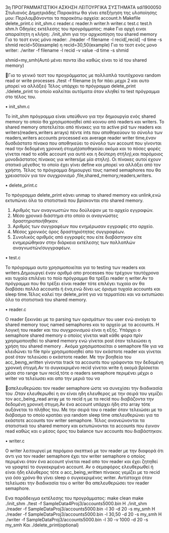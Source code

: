 3η ΠΡΟΓΡΑΜΜΑΤΙΣΤΙΚΗ ΑΣΚΗΣΗ
ΛΕΙΤΟΥΡΓΙΚΑ ΣΥΣΤΗΜΑΤΑ
sdi1900050
Στυλιανός Δημητριάδης
Παρακάτω θα γίνει επεξήγηση της υλοποίησης μου:
Περιλαμβάνονται τα παρακάτω αρχεία:
account.h
Makefile
delete_print.c
init_shm.c
reader.c
reader.h
writer.h
writer.c
test.c
test.h
shm.h
Οδηγίες εκτέλεσης του προγράμματος:
make
Για αρχή ειναι απαραίτητη η κλήση:
./init_shm
για την αρχικοπίηση του shared memory
Για το τεστ ενος μόνο reader:
./reader -f filename -l recid[,recid] -d time -s shmid
recid=50(example)
η
recid=30,50(example)
Για το τεστ ενός μονο writer:
./writer -f filename -l recid -v value -d time -s shmid

shmid=my_smh(Αυτό μένει παντα ίδιο καθώς είναι το id
του shared memory)

Για το γενικό τεστ του προγράμματος με πολλαπλά ταυτόχρονα random read or write
processes
./test -f filename
(η for πάει μεχρι 2 και αυτο μπορεί να αλλάξει)
Τέλος υπάρχει το πρόγραμμα delete_print
./delete_print
το οποίο καλείται αυτόματα όταν κληθεί το test πρόγραμμα στο τέλος του.

• init_shm.c

Το init_shm πρόγραμμα είναι υπεύθυνο για την δημιουργία ενός shared memory το
οποίο θα χρησιμοποιηθεί από κοινου από readers και writers.
Το shared memory αποτελείται από πίνακες για τα active pid των readers και
writers(readers,writers arrays) πέντε ints που αποθηκεύουν το σύνολο των readers,writers
accounts processed και average reader writer time,έναν δυσδιάστατο πίνακα που
αποθηκεύει το σύνολο των account που γίνονται read την δεδομένη χρονική
στιγμή(αποθηκεύει ακόμα και το πόσες φορές γίνεται read το κάθε account για αυτό και η
δεύτερη στήλη),και παρόμοιος μονοδιάστατος πίνακας για writers(με μία στηλη).
Οι πίνακες αυτοί εχουν στατικό μέγεθος το οποίο έχει γίνει define και μπορεί να αλλάξει
από τον χρήστη.
Τέλος το πρόγραμμα δημιουργεί τους named semaphores που θα χρειαστούν για τον
συγχρονισμό ,file,shared_memory,readers,writers.

• delete_print.c

Το πρόγραμμα delete_print κάνει unmap το shared memory και unlink,ενώ
εκτυπώνει όλα τα στατιστικά που βρίσκονται στο shared memory.
1. Αριθμός των αναγνωστών που δούλεψαν με το αρχείο εγγραφών.
2. Μέσο χρονικό διάστημα στο οποίο οι αναγνώστες δραστηριοποιήθηκαν.
3. Αριθμός των συγγραφέων που ενημέρωσαν εγγραφές στο αρχείο.
4. Μέσος χρονικός όρος δραστηριότητας συγγραφέων.
5. Συνολικός αριθμός από εγγραφές που είτε διαβάστηκαν είτε ενημερώθηκαν στην
διάρκεια εκτέλεσης των
πολλαπλών αναγνωστών/συγγραφέων.

• test.c

Το πρόγραμμα αυτο χρησιμοποιείται για το testing των readers και
writers.Δημιουργεί έναν αριθμό απο processes που τρέχουν ταυτόχρονα και τυχαία
επιλέγει το ποίο πρόγραμμα θα τρέξει reader η writer.Αν το πρόγραμμα που θα τρέξει
είναι reader τότε επιλέγει τυχαία αν θα διαβάσει πολλά accounts ή ένα,ενώ δίνει ως
όρισμα τυχαία accounts και sleep time.Τέλος καλεί την delete_print για να τερματίσει και
να εκτυπώσει όλα τα στατιστικά του shared memory.

• reader.c

Ο reader ξεκινάει με το parsing των ορισμάτων του user ενώ ανοίγει το shared
memory τους named semaphores και το αρχείο με τα accounts.
Η λογική του reader και του συγχρονισμού είναι η εξής. Υπάρχει ο semaphore shared
memory ο οποίος γίνεται wait κάθε φορα πρίν χρησιμοποιηθεί το shared memory ενώ
γίνεται post όταν τελειώσει η χρήση του shared memory . Ακόμα χρησιμοποιείται ο
semaphore file για να κλειδώνει το file πρίν χρησιμοποιηθεί απο τον εκάστοτε reader και
γίνεται post όταν τελειώσει ο εκάστοτε reader. Με την βοηθεία του acc_beιng_written
γίνονται track τα accounts που γράφονται την δεδομένη χρονική στιγμή.Αν το
συγκεκριμένο recid γίνεται write ή ακομά βρίσκεται μέσα στο range των recid,τότε ο
readers semaphore περιμένει μέχρι ο writer να τελείωσει και απο την μεριά του να

απελευθερώσει τον reader semaphore ώστε να συνεχίσει την διαδικασία του .Οταν
ελευθερωθεί η αν είναι ηδη ελευθερος με την σειρά του γεμίζει τον acc_being_read array
με το recid η με τα recid που διαβάζοντα την δεδομένη χρονική στιγμη.Άν ένα account
υπάρχει ήδη στο array τότε αυξάνεται το πλήθος του. Με την σειρά του ο reader όταν
τελειώσει με το διάβασμα το οποίο κρατάει για random sleep time απελευθερώνει για τα
εκάστοτε accounts τον writer semaphore. Τέλος ανανεώνονται τα στατιστικά του shared
memory και εκτυπώνονται τα accounts που έγιναν read καθώς και ο μέσος όρος του
balance των accounts που διαβάστηκαν.

• writer.c

Ο writer λειτουργεί με παρόμοιο σκεπτικό με τον reader με την διαφορά ότι αντι
για τον reader semaphore έχει τον writer semaphore ο οποίος περιμένει όταν ένα account
γίνεται read απο τον reader και έχει ζητηθεί να γραφτεί το συγκεκριμένο account. Αν ο
σεμαφόρος ελευθερωθεί ή είναι ήδη ελέυθερος τότε ο acc_being_written πίνακας γεμίζει
με το recid για όσο χρόνο θα γίνει sleep ο συγκεκριμένος writer. Αντίστοιχα όταν
τελείωσει την διαδικασία του ο writer θα απελευθερώσει τον reader semaphore.

Ενα παράδειγμα εκτέλεσης του προγράμματος:
make clean
make
./init_shm
./test -f SampleData4Proj3/accounts5000.bin
Η
./init_shm
./reader -f SampleDataProj3/accounts5000.bin -l 30 -d 20 -s my_smh
H
./reader -f SampleDataProj3/accounts5000.bin -l 30,50 -d 20 -s my_smh
H
./writer -f SampleDataProj3/accounts5000.bin -l 30 -v 1000 -d 20 -s my_smh
Και
./delete_print(optional)
